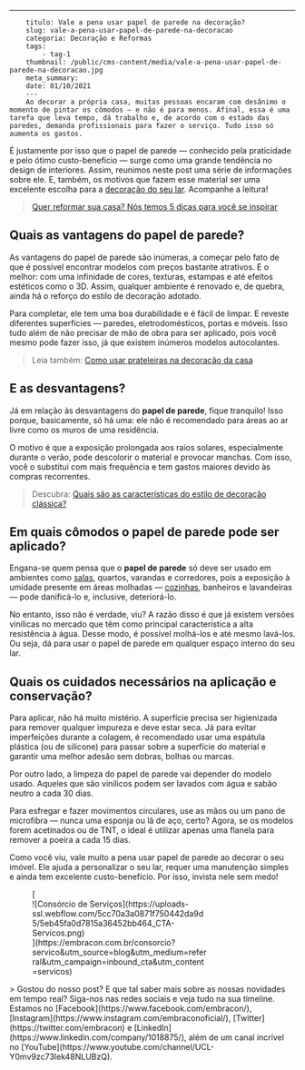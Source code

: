 ---
        titulo: Vale a pena usar papel de parede na decoração?
        slug: vale-a-pena-usar-papel-de-parede-na-decoracao
        categoria: Decoração e Reformas
        tags:
            - tag-1
        thumbnail: /public/cms-content/media/vale-a-pena-usar-papel-de-parede-na-decoracao.jpg
        meta_summary: 
        date: 01/10/2021
        ---
        Ao decorar a própria casa, muitas pessoas encaram com desânimo o momento de pintar os cômodos — e não é para menos. Afinal, essa é uma tarefa que leva tempo, dá trabalho e, de acordo com o estado das paredes, demanda profissionais para fazer o serviço. Tudo isso só aumenta os gastos.

É justamente por isso que o papel de parede — conhecido pela praticidade e pelo ótimo custo-benefício — surge como uma grande tendência no design de interiores. Assim, reunimos neste post uma série de informações sobre ele. E, também, os motivos que fazem esse material ser uma excelente escolha para a [decoração do seu lar](https://www.embracon.com.br/blog/5-dicas-de-decoracao-de-sala-para-voce-fazer-hoje). Acompanhe a leitura!

> [Quer reformar sua casa? Nós temos 5 dicas para você se inspirar](https://www.embracon.com.br/blog/quer-reformar-sua-casa-nos-temos-5-dicas-para-voce-se-inspirar)

Quais as vantagens do papel de parede?
--------------------------------------

As vantagens do papel de parede são inúmeras, a começar pelo fato de que é possível encontrar modelos com preços bastante atrativos. E o melhor: com uma infinidade de cores, texturas, estampas e até efeitos estéticos como o 3D. Assim, qualquer ambiente é renovado e, de quebra, ainda há o reforço do estilo de decoração adotado.

Para completar, ele tem uma boa durabilidade e é fácil de limpar. E reveste diferentes superfícies — paredes, eletrodomésticos, portas e móveis. Isso tudo além de não precisar de mão de obra para ser aplicado, pois você mesmo pode fazer isso, já que existem inúmeros modelos autocolantes.

> Leia também: [Como usar prateleiras na decoração da casa](https://www.embracon.com.br/blog/como-usar-prateleiras-na-decoracao-da-casa)

E as desvantagens?
------------------

Já em relação às desvantagens do **papel de parede**, fique tranquilo! Isso porque, basicamente, só há uma: ele não é recomendado para áreas ao ar livre como os muros de uma residência.

O motivo é que a exposição prolongada aos raios solares, especialmente durante o verão, pode descolorir o material e provocar manchas. Com isso, você o substitui com mais frequência e tem gastos maiores devido às compras recorrentes.

> Descubra: [Quais são as características do estilo de decoração clássica?](https://www.embracon.com.br/blog/quais-sao-as-caracteristicas-do-estilo-de-decoracao-classica)

Em quais cômodos o papel de parede pode ser aplicado?
-----------------------------------------------------

Engana-se quem pensa que o **papel de parede** só deve ser usado em ambientes como [salas](https://www.embracon.com.br/blog/5-dicas-de-decoracao-de-sala-para-voce-fazer-hoje), quartos, varandas e corredores, pois a exposição à umidade presente em áreas molhadas — [cozinhas](https://www.embracon.com.br/blog/vai-reformar-a-cozinha-confira-as-tendencias), banheiros e lavandeiras — pode danificá-lo e, inclusive, deteriorá-lo.

No entanto, isso não é verdade, viu? A razão disso é que já existem versões vinílicas no mercado que têm como principal característica a alta resistência à água. Desse modo, é possível molhá-los e até mesmo lavá-los. Ou seja, dá para usar o papel de parede em qualquer espaço interno do seu lar.

Quais os cuidados necessários na aplicação e conservação?
---------------------------------------------------------

Para aplicar, não há muito mistério. A superfície precisa ser higienizada para remover qualquer impureza e deve estar seca. Já para evitar imperfeições durante a colagem, é recomendado usar uma espátula plástica (ou de silicone) para passar sobre a superfície do material e garantir uma melhor adesão sem dobras, bolhas ou marcas.

Por outro lado, a limpeza do papel de parede vai depender do modelo usado. Aqueles que são vinílicos podem ser lavados com água e sabão neutro a cada 30 dias.

Para esfregar e fazer movimentos circulares, use as mãos ou um pano de microfibra — nunca uma esponja ou lã de aço, certo? Agora, se os modelos forem acetinados ou de TNT, o ideal é utilizar apenas uma flanela para remover a poeira a cada 15 dias.

Como você viu, vale muito a pena usar papel de parede ao decorar o seu imóvel. Ele ajuda a personalizar o seu lar, requer uma manutenção simples e ainda tem excelente custo-benefício. Por isso, invista nele sem medo!

<figure class="w-richtext-figure-type-image w-richtext-align-center" style="max-width:310px">[<div>![Consórcio de Serviços](https://uploads-ssl.webflow.com/5cc70a3a0871f750442da9d5/5eb45fa0d7815a36452bb464_CTA-Servicos.png)</div>](https://embracon.com.br/consorcio?servico&utm_source=blog&utm_medium=referral&utm_campaign=inbound_cta&utm_content=servicos)</figure>> Gostou do nosso post? E que tal saber mais sobre as nossas novidades em tempo real? Siga-nos nas redes sociais e veja tudo na sua timeline. Estamos no [Facebook](https://www.facebook.com/embracon/), [Instagram](https://www.instagram.com/embraconoficial/), [Twitter](https://twitter.com/embracon) e [LinkedIn](https://www.linkedin.com/company/1018875/), além de um canal incrível no [YouTube](https://www.youtube.com/channel/UCL-Y0mv9zc73Iek48NLUBzQ).
        